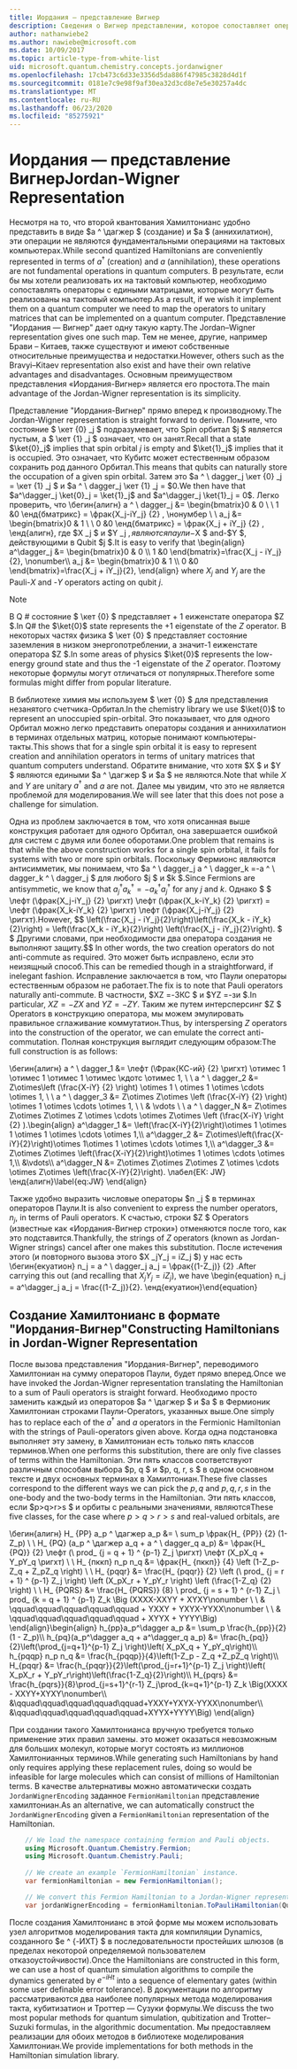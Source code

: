 ```yaml
---
title: Иордания — представление Вигнер
description: Сведения о Вигнер представлении, которое сопоставляет операторы Хамилтониан с едиными матрицами, которые более легко реализовать на тактовой системе.
author: nathanwiebe2
ms.author: nawiebe@microsoft.com
ms.date: 10/09/2017
ms.topic: article-type-from-white-list
uid: microsoft.quantum.chemistry.concepts.jordanwigner
ms.openlocfilehash: 17cb473c6d33e3356d5da886f47985c3828d4d1f
ms.sourcegitcommit: 0181e7c9e98f9af30ea32d3cd8e7e5e30257a4dc
ms.translationtype: MT
ms.contentlocale: ru-RU
ms.lasthandoff: 06/23/2020
ms.locfileid: "85275921"
---
```

# <a name="jordan-wigner-representation"></a><span data-ttu-id="c07e3-103">Иордания — представление Вигнер</span><span class="sxs-lookup"><span data-stu-id="c07e3-103">Jordan-Wigner Representation</span></span>

<span data-ttu-id="c07e3-104">Несмотря на то, что второй квантования Хамилтонианс удобно представить в виде $a ^ \дагжер $ (создание) и $a $ (аннихилатион), эти операции не являются фундаментальными операциями на тактовых компьютерах.</span><span class="sxs-lookup"><span data-stu-id="c07e3-104">While second quantized Hamiltonians are conveniently represented in terms of $a^\dagger$ (creation) and $a$ (annihilation), these operations are not fundamental operations in quantum computers.</span></span>
<span data-ttu-id="c07e3-105">В результате, если бы мы хотели реализовать их на тактовый компьютер, необходимо сопоставлять операторы с едиными матрицами, которые могут быть реализованы на тактовый компьютер.</span><span class="sxs-lookup"><span data-stu-id="c07e3-105">As a result, if we wish it implement them on a quantum computer we need to map the operators to unitary matrices that can be implemented on a quantum computer.</span></span>
<span data-ttu-id="c07e3-106">Представление "Иордания — Вигнер" дает одну такую карту.</span><span class="sxs-lookup"><span data-stu-id="c07e3-106">The Jordan–Wigner representation gives one such map.</span></span>
<span data-ttu-id="c07e3-107">Тем не менее, другие, например Брави – Китаев, также существуют и имеют собственные относительные преимущества и недостатки.</span><span class="sxs-lookup"><span data-stu-id="c07e3-107">However, others such as the Bravyi–Kitaev representation also exist and have their own relative advantages and disadvantages.</span></span>
<span data-ttu-id="c07e3-108">Основным преимуществом представления «Иордания-Вигнер» является его простота.</span><span class="sxs-lookup"><span data-stu-id="c07e3-108">The main advantage of the Jordan-Wigner representation is its simplicity.</span></span>

<span data-ttu-id="c07e3-109">Представление "Иордания-Вигнер" прямо вперед к производному.</span><span class="sxs-lookup"><span data-stu-id="c07e3-109">The Jordan-Wigner representation is straight forward to derive.</span></span>
<span data-ttu-id="c07e3-110">Помните, что состояние $ \кет {0} _j $ подразумевает, что Spin орбитал $j $ является пустым, а $ \кет {1} _j $ означает, что он занят.</span><span class="sxs-lookup"><span data-stu-id="c07e3-110">Recall that a state $\ket{0}_j$ implies that spin orbital $j$ is empty and $\ket{1}_j$ implies that it is occupied.</span></span>
<span data-ttu-id="c07e3-111">Это означает, что Кубитс может естественным образом сохранить род данного Орбитал.</span><span class="sxs-lookup"><span data-stu-id="c07e3-111">This means that qubits can naturally store the occupation of a given spin orbital.</span></span>
<span data-ttu-id="c07e3-112">Затем это $a ^ \ dagger_j \кет {0} _j = \кет {1} _j $ и $a ^ \ dagger_j \кет {1} _j = $0.</span><span class="sxs-lookup"><span data-stu-id="c07e3-112">We then have that $a^\dagger_j \ket{0}_j = \ket{1}_j$ and $a^\dagger_j \ket{1}_j = 0$.</span></span>
<span data-ttu-id="c07e3-113">Легко проверить, что \бегин{алигн} a ^ \ dagger_j &= \begin{bmatrix}0 & 0 \\ \ 1 &0 \енд{бматрикс} = \фрак{X_j-iY_j} {2} , \нонумбер \\ \\ a_j &= \begin{bmatrix}0 & 1 \\ \ 0 &0 \енд{бматрикс} = \фрак{X_j + iY_j} {2} , \енд{алигн}, где $X _j $ и $Y _j $, являются паули-$X $ and-$Y $, действующими в Qubit $j $.</span><span class="sxs-lookup"><span data-stu-id="c07e3-113">It is easy to verify that \begin{align} a^\dagger_j &= \begin{bmatrix}0 & 0 \\\ 1 &0 \end{bmatrix}=\frac{X_j - iY_j}{2}, \nonumber\\\\ a_j &= \begin{bmatrix}0 & 1 \\\ 0 &0 \end{bmatrix}=\frac{X_j + iY_j}{2}, \end{align} where $X_j$ and $Y_j$ are the Pauli-$X$ and -$Y$ operators acting on qubit $j$.</span></span>

>[!NOTE]
> <span data-ttu-id="c07e3-114">В Q # состояние $ \кет {0} $ представляет + 1 еиженстате оператора $Z $.</span><span class="sxs-lookup"><span data-stu-id="c07e3-114">In Q# the $\ket{0}$ state represents the +1 eigenstate of the $Z$ operator.</span></span> <span data-ttu-id="c07e3-115">В некоторых частях физика $ \кет {0} $ представляет состояние заземления в низком энергопотреблении, а значит-1 еиженстате оператора $Z $.</span><span class="sxs-lookup"><span data-stu-id="c07e3-115">In some areas of physics $\ket{0}$ represents the low-energy ground state and thus the -1 eigenstate of the $Z$ operator.</span></span> <span data-ttu-id="c07e3-116">Поэтому некоторые формулы могут отличаться от популярных.</span><span class="sxs-lookup"><span data-stu-id="c07e3-116">Therefore some formulas might differ from popular literature.</span></span>

<span data-ttu-id="c07e3-117">В библиотеке химия мы используем $ \кет {0} $ для представления незанятого счетчика-Орбитал.</span><span class="sxs-lookup"><span data-stu-id="c07e3-117">In the chemistry library we use $\ket{0}$ to represent an unoccupied spin-orbital.</span></span>
<span data-ttu-id="c07e3-118">Это показывает, что для одного Орбитал можно легко представить операторы создания и аннихилатион в терминах отдельных матриц, которые понимают компьютеры-такты.</span><span class="sxs-lookup"><span data-stu-id="c07e3-118">This shows that for a single spin orbital it is easy to represent creation and annihilation operators in terms of unitary matrices that quantum computers understand.</span></span>
<span data-ttu-id="c07e3-119">Обратите внимание, что хотя $X $ и $Y $ являются едиными $a ^ \дагжер $ и $a $ не являются.</span><span class="sxs-lookup"><span data-stu-id="c07e3-119">Note that while $X$ and $Y$ are unitary $a^\dagger$ and $a$ are not.</span></span>
<span data-ttu-id="c07e3-120">Далее мы увидим, что это не является проблемой для моделирования.</span><span class="sxs-lookup"><span data-stu-id="c07e3-120">We will see later that this does not pose a challenge for simulation.</span></span>

<span data-ttu-id="c07e3-121">Одна из проблем заключается в том, что хотя описанная выше конструкция работает для одного Орбитал, она завершается ошибкой для систем с двумя или более оборотами.</span><span class="sxs-lookup"><span data-stu-id="c07e3-121">One problem that remains is that while the above construction works for a single spin orbital, it fails for systems with two or more spin orbitals.</span></span>
<span data-ttu-id="c07e3-122">Поскольку Фермионс являются антисимметик, мы понимаем, что $a ^ \ dagger_j a ^ \ dagger_k =-a ^ \ dagger_k ^ \ dagger_j $ для любого $j $ и $k $.</span><span class="sxs-lookup"><span data-stu-id="c07e3-122">Since Fermions are antisymmetic, we know that $a^\dagger_j a^\dagger_k = - a^\dagger_k a^\dagger_j$ for any $j$ and $k$.</span></span>
<span data-ttu-id="c07e3-123">Однако $ $ \лефт (\фрак{X_j-iY_j} {2} \ригхт) \лефт (\фрак{X_k-iY_k} {2} \ригхт) = \лефт (\фрак{X_k-iY_k} {2} \ригхт) \лефт (\фрак{X_j-iY_j} {2} \ригхт).</span><span class="sxs-lookup"><span data-stu-id="c07e3-123">However, $$ \left(\frac{X_j - iY_j}{2}\right)\left(\frac{X_k - iY_k}{2}\right) = \left(\frac{X_k - iY_k}{2}\right) \left(\frac{X_j - iY_j}{2}\right).</span></span>
<span data-ttu-id="c07e3-124">$ $ Другими словами, при необходимости два оператора создания не выполняют защиту.</span><span class="sxs-lookup"><span data-stu-id="c07e3-124">$$ In other words, the two creation operators do not anti-commute as required.</span></span>
<span data-ttu-id="c07e3-125">Это может быть исправлено, если это неизящный способ.</span><span class="sxs-lookup"><span data-stu-id="c07e3-125">This can be remedied though in a straightforward, if inelegant fashion.</span></span>
<span data-ttu-id="c07e3-126">Исправление заключается в том, что Паули операторы естественным образом не работает.</span><span class="sxs-lookup"><span data-stu-id="c07e3-126">The fix is to note that Pauli operators naturally anti-commute.</span></span>
<span data-ttu-id="c07e3-127">В частности, $XZ =-ЗКС $ и $YZ =-зи $.</span><span class="sxs-lookup"><span data-stu-id="c07e3-127">In particular, $XZ = -ZX$ and $YZ=-ZY$.</span></span>
<span data-ttu-id="c07e3-128">Таким же путем интерсперсинг $Z $ Operators в конструкцию оператора, мы можем эмулировать правильное сглаживание коммутатион.</span><span class="sxs-lookup"><span data-stu-id="c07e3-128">Thus, by interspersing $Z$ operators into the construction of the operator, we can emulate the correct anti-commutation.</span></span>
<span data-ttu-id="c07e3-129">Полная конструкция выглядит следующим образом:</span><span class="sxs-lookup"><span data-stu-id="c07e3-129">The full construction is as follows:</span></span> 

<span data-ttu-id="c07e3-130">\бегин{алигн} a ^ \ dagger_1 &= \лефт (\Фрак{КС-ий} {2} \ригхт) \отимес 1 \отимес 1 \отимес 1 \отимес \кдотс \отимес 1, \\ \\ a ^ \ dagger_2 &= Z\otimes\left (\frac{X-iY} {2} \right) \otimes 1 \ otimes 1 \otimes \cdots \otimes 1, \\ \\ а ^ \ dagger_3 &= Z\otimes Z\otimes \left (\frac{X-iY} {2} \right) \otimes 1 \otimes \cdots \otimes 1, \\ \\ & \vdots \\ \\ a ^ \ dagger_N &= Z\otimes Z\otimes Z\otimes Z \otimes \cdots \otimes Z\otimes \left (\frac{X-iY} \right {2} ).</span><span class="sxs-lookup"><span data-stu-id="c07e3-130">\begin{align} a^\dagger_1 &= \left(\frac{X-iY}{2}\right)\otimes 1 \otimes 1 \otimes 1 \otimes \cdots \otimes 1,\\\\ a^\dagger_2 &= Z\otimes\left(\frac{X-iY}{2}\right)\otimes 1\otimes 1 \otimes \cdots \otimes 1,\\\\ a^\dagger_3 &= Z\otimes Z\otimes \left(\frac{X-iY}{2}\right)\otimes 1 \otimes \cdots \otimes 1,\\\\ &\vdots\\\\ a^\dagger_N &= Z\otimes Z\otimes Z\otimes Z \otimes \cdots \otimes Z\otimes \left(\frac{X-iY}{2}\right).</span></span> <span data-ttu-id="c07e3-131">\лабел{ЕК: JW} \енд{алигн}</span><span class="sxs-lookup"><span data-stu-id="c07e3-131">\label{eq:JW} \end{align}</span></span>

<span data-ttu-id="c07e3-132">Также удобно выразить числовые операторы $n _j $ в терминах операторов Паули.</span><span class="sxs-lookup"><span data-stu-id="c07e3-132">It is also convenient to express the number operators, $n_j$, in terms of Pauli operators.</span></span>
<span data-ttu-id="c07e3-133">К счастью, строки $Z $ Operators (известные как «Иордания-Вигнер строки») отменяются после того, как это подставится.</span><span class="sxs-lookup"><span data-stu-id="c07e3-133">Thankfully, the strings of $Z$ operators (known as Jordan-Wigner strings) cancel after one makes this substitution.</span></span>
<span data-ttu-id="c07e3-134">После истечения этого (и повторного вызова этого $X _jY_j = iZ_j $) у нас есть \бегин{екуатион} n_j = a ^ \ dagger_j a_j = \фрак{(1-Z_j)} {2} .</span><span class="sxs-lookup"><span data-stu-id="c07e3-134">After carrying this out (and recalling that $X_jY_j=iZ_j$), we have \begin{equation} n_j = a^\dagger_j a_j = \frac{(1-Z_j)}{2}.</span></span>
<span data-ttu-id="c07e3-135">\енд{екуатион}</span><span class="sxs-lookup"><span data-stu-id="c07e3-135">\end{equation}</span></span>


## <a name="constructing-hamiltonians-in-jordan-wigner-representation"></a><span data-ttu-id="c07e3-136">Создание Хамилтонианс в формате "Иордания-Вигнер"</span><span class="sxs-lookup"><span data-stu-id="c07e3-136">Constructing Hamiltonians in Jordan-Wigner Representation</span></span>

<span data-ttu-id="c07e3-137">После вызова представления "Иордания-Вигнер", переводимого Хамилтониан на сумму операторов Паули, будет прямо вперед.</span><span class="sxs-lookup"><span data-stu-id="c07e3-137">Once we have invoked the Jordan-Wigner representation translating the Hamiltonian to a sum of Pauli operators is straight forward.</span></span>
<span data-ttu-id="c07e3-138">Необходимо просто заменить каждый из операторов $a ^ \дагжер $ и $a $ в Фермионик Хамилтониан строками Паули-Operators, указанных выше.</span><span class="sxs-lookup"><span data-stu-id="c07e3-138">One simply has to replace each of the $a^\dagger$ and $a$ operators in the Fermionic Hamiltonian with the strings of Pauli-operators given above.</span></span>
<span data-ttu-id="c07e3-139">Когда одна подстановка выполняет эту замену, в Хамилтониан есть только пять классов терминов.</span><span class="sxs-lookup"><span data-stu-id="c07e3-139">When one performs this substitution, there are only five classes of terms within the Hamiltonian.</span></span>
<span data-ttu-id="c07e3-140">Эти пять классов соответствуют различным способам выбора $p, q $ и $p, q, r, s $ в одном основном тексте и двух основных терминах в Хамилтониан.</span><span class="sxs-lookup"><span data-stu-id="c07e3-140">These five classes correspond to the different ways we can pick the $p,q$ and $p,q,r,s$ in the one-body and the two-body terms in the Hamiltonian.</span></span>
<span data-ttu-id="c07e3-141">Эти пять классов, если $p>q>r>s $ и орбиты с реальными значениями, являются</span><span class="sxs-lookup"><span data-stu-id="c07e3-141">These five classes, for the case where $p>q>r>s$ and real-valued orbitals, are</span></span>

<span data-ttu-id="c07e3-142">\бегин{алигн} H_ {PP} a_p ^ \дагжер a_p &= \ sum_p \фрак{H_ {PP}} {2} (1-Z_p) \\ \\ H_ {PQ} (a_p ^ \дагжер a_q + a ^ \ dagger_q a_p) &= \фрак{H_ {PQ}} {2} \лефт (\ prod_ {j = q + 1} ^ {p-1} Z_j \ригхт) \лефт (X_pX_q + Y_pY_q \ригхт) \\ \\ H_ {пккп} n_p n_q &= \фрак{H_ {пккп}} {4} \left (1-Z_p-Z_q + Z_pZ_q \right) \\ \\ H_ {pqqr} &= \frac{H_ {pqqr}} {2} \left (\ prod_ {j = r + 1} ^ {p-1} Z_j \right) \left (X_pX_r + Y_pY_r \right) \left (\frac{1-Z_q} {2} \right) \\ \\ H_ {PQRS} &= \frac{H_ {PQRS}} {8} \ prod_ {j = s + 1} ^ {r-1} Z_j \ prod_ {k = q + 1} ^ {p-1} Z_k \Big (XXXX-XXYY + XYXY\nonumber \\ \\ & \qquad\qquad\qquad\qquad\qquad + YXXY + YXYX-YYXX\nonumber \\ \\ & \qquad\qquad\qquad\qquad\qquad + XYYX + YYYY\Big) \end{align}</span><span class="sxs-lookup"><span data-stu-id="c07e3-142">\begin{align} h_{pp}a_p^\dagger a_p &= \sum_p \frac{h_{pp}}{2}(1 - Z_p)\\\\ h_{pq}(a_p^\dagger a_q + a^\dagger_q a_p) &= \frac{h_{pq}}{2}\left(\prod_{j=q+1}^{p-1} Z_j \right)\left( X_pX_q + Y_pY_q\right)\\\\ h_{pqqp} n_p n_q &=  \frac{h_{pqqp}}{4}\left(1-Z_p - Z_q +Z_pZ_q \right)\\\\ H_{pqqr} &= \frac{h_{pqqr}}{2}\left(\prod_{j=r+1}^{p-1} Z_j \right)\left( X_pX_r + Y_pY_r\right)\left(\frac{1-Z_q}{2}\right)\\\\ H_{pqrs} &= \frac{h_{pqrs}}{8}\prod_{j=s+1}^{r-1} Z_j\prod_{k=q+1}^{p-1} Z_k \Big(XXXX - XXYY+XYXY\nonumber\\\\ &\qquad\qquad\qquad\qquad\qquad+YXXY+YXYX-YYXX\nonumber\\\\ &\qquad\qquad\qquad\qquad\qquad+XYYX+YYYY\Big) \end{align}</span></span>

<span data-ttu-id="c07e3-143">При создании такого Хамилтонианса вручную требуется только применение этих правил замены. это может оказаться невозможным для больших молекул, которые могут состоять из миллионов Хамилтонианных терминов.</span><span class="sxs-lookup"><span data-stu-id="c07e3-143">While generating such Hamiltonians by hand only requires applying these replacement rules, doing so would be infeasible for large molecules which can consist of millions of Hamiltonian terms.</span></span>
<span data-ttu-id="c07e3-144">В качестве альтернативы можно автоматически создать `JordanWignerEncoding` заданное `FermionHamiltonian` представление хамилтониан.</span><span class="sxs-lookup"><span data-stu-id="c07e3-144">As an alternative, we can automatically construct the `JordanWignerEncoding` given a `FermionHamiltonian` representation of the Hamiltonian.</span></span>

```csharp
    // We load the namespace containing fermion and Pauli objects. 
    using Microsoft.Quantum.Chemistry.Fermion;
    using Microsoft.Quantum.Chemistry.Pauli;
    
    // We create an example `FermionHamiltonian` instance.
    var fermionHamiltonian = new FermionHamiltonian();

    // We convert this Fermion Hamiltonian to a Jordan-Wigner representation.
    var jordanWignerEncoding = fermionHamiltonian.ToPauliHamiltonian(QubitEncoding.JordanWigner);
```

<span data-ttu-id="c07e3-145">После создания Хамилтонианс в этой форме мы можем использовать узел алгоритмов моделирования такта для компиляции Dynamics, созданного $e ^ {-ИХТ} $ в последовательности простейших шлюзов (в пределах некоторой определяемой пользователем отказоустойчивости).</span><span class="sxs-lookup"><span data-stu-id="c07e3-145">Once the Hamiltonians are constructed in this form, we can use a host of quantum simulation algorithms to compile the dynamics generated by $e^{-iHt}$ into a sequence of elementary gates (within some user definable error tolerance).</span></span>
<span data-ttu-id="c07e3-146">В документации по алгоритму рассматриваются два наиболее популярных метода моделирования такта, кубитизатион и Троттер — Сузуки формулы.</span><span class="sxs-lookup"><span data-stu-id="c07e3-146">We discuss the two most popular methods for quantum simulation, qubitization and Trotter–Suzuki formulas, in the algorithmic documentation.</span></span> <span data-ttu-id="c07e3-147">Мы предоставляем реализации для обоих методов в библиотеке моделирования Хамилтониан.</span><span class="sxs-lookup"><span data-stu-id="c07e3-147">We provide implementations for both methods in the Hamiltonian simulation library.</span></span>
